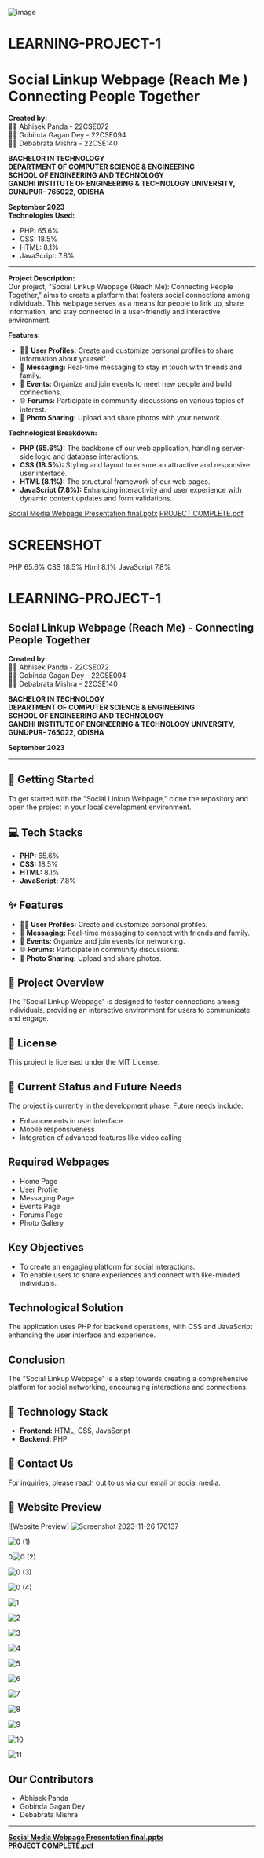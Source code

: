 ![image](https://github.com/abhisek2004/LEARNING-PROJECT-1/assets/117925314/c3fc0d2c-a7eb-45bb-847b-834d6d6ba917)
# LEARNING-PROJECT-1 
# Social Linkup Webpage (Reach Me ) Connecting People Together 

**Created by:**  
👨‍🎓 Abhisek Panda - 22CSE072  
👨‍🎓 Gobinda Gagan Dey - 22CSE094  
👨‍🎓 Debabrata Mishra - 22CSE140  

**BACHELOR IN TECHNOLOGY**  
**DEPARTMENT OF COMPUTER SCIENCE & ENGINEERING**  
**SCHOOL OF ENGINEERING AND TECHNOLOGY**  
**GANDHI INSTITUTE OF ENGINEERING & TECHNOLOGY UNIVERSITY, GUNUPUR- 765022, ODISHA**  

**September 2023**  
**Technologies Used:**  
- PHP: 65.6%  
- CSS: 18.5%  
- HTML: 8.1%  
- JavaScript: 7.8%  
---
**Project Description:**  
Our project, "Social Linkup Webpage (Reach Me): Connecting People Together," aims to create a platform that fosters social connections among individuals. This webpage serves as a means for people to link up, share information, and stay connected in a user-friendly and interactive environment.

**Features:**
- 🧑‍💻 **User Profiles:** Create and customize personal profiles to share information about yourself.
- 💬 **Messaging:** Real-time messaging to stay in touch with friends and family.
- 📅 **Events:** Organize and join events to meet new people and build connections.
- 🌐 **Forums:** Participate in community discussions on various topics of interest.
- 📸 **Photo Sharing:** Upload and share photos with your network.

**Technological Breakdown:**  
- **PHP (65.6%):** The backbone of our web application, handling server-side logic and database interactions.
- **CSS (18.5%):** Styling and layout to ensure an attractive and responsive user interface.
- **HTML (8.1%):** The structural framework of our web pages.
- **JavaScript (7.8%):** Enhancing interactivity and user experience with dynamic content updates and form validations.

[Social Media Webpage Presentation final.pptx](https://github.com/abhisek2004/LEARNING-PROJECT-1/files/13766872/Social.Media.Webpage.Presentation.final.pptx)
[PROJECT COMPLETE.pdf](https://github.com/abhisek2004/LEARNING-PROJECT-1/files/13766873/PROJECT.COMPLETE.pdf)

# SCREENSHOT


PHP
65.6%
CSS
18.5%
Html
8.1%
JavaScript
7.8%



# LEARNING-PROJECT-1 
## Social Linkup Webpage (Reach Me) - Connecting People Together

**Created by:**  
👨‍🎓 Abhisek Panda - 22CSE072  
👨‍🎓 Gobinda Gagan Dey - 22CSE094  
👨‍🎓 Debabrata Mishra - 22CSE140  

**BACHELOR IN TECHNOLOGY**  
**DEPARTMENT OF COMPUTER SCIENCE & ENGINEERING**  
**SCHOOL OF ENGINEERING AND TECHNOLOGY**  
**GANDHI INSTITUTE OF ENGINEERING & TECHNOLOGY UNIVERSITY, GUNUPUR- 765022, ODISHA**  

**September 2023**  

---

## 🚀 Getting Started
To get started with the "Social Linkup Webpage," clone the repository and open the project in your local development environment.

## 💻 Tech Stacks
- **PHP:** 65.6%  
- **CSS:** 18.5%  
- **HTML:** 8.1%  
- **JavaScript:** 7.8%  

## ✨ Features
- 🧑‍💻 **User Profiles:** Create and customize personal profiles.
- 💬 **Messaging:** Real-time messaging to connect with friends and family.
- 📅 **Events:** Organize and join events for networking.
- 🌐 **Forums:** Participate in community discussions.
- 📸 **Photo Sharing:** Upload and share photos.

## 🌈 Project Overview
The "Social Linkup Webpage" is designed to foster connections among individuals, providing an interactive environment for users to communicate and engage.

## 📜 License
This project is licensed under the MIT License.

## 🔄 Current Status and Future Needs
The project is currently in the development phase. Future needs include:
- Enhancements in user interface
- Mobile responsiveness
- Integration of advanced features like video calling

## Required Webpages
- Home Page
- User Profile
- Messaging Page
- Events Page
- Forums Page
- Photo Gallery

## Key Objectives
- To create an engaging platform for social interactions.
- To enable users to share experiences and connect with like-minded individuals.

## Technological Solution
The application uses PHP for backend operations, with CSS and JavaScript enhancing the user interface and experience.

## Conclusion
The "Social Linkup Webpage" is a step towards creating a comprehensive platform for social networking, encouraging interactions and connections.

## 🔧 Technology Stack
- **Frontend:** HTML, CSS, JavaScript  
- **Backend:** PHP  

## 🔗 Contact Us
For inquiries, please reach out to us via our email or social media.

## 📸 Website Preview
![Website Preview]
  ![Screenshot 2023-11-26 170137](https://github.com/abhisek2004/LEARNING-PROJECT-1/assets/117925314/d46487d3-9daf-4be3-9847-023e3fe67c81)

![0 (1)](https://github.com/abhisek2004/LEARNING-PROJECT-1/assets/117925314/b7066909-51e8-42d6-bf9e-28b78c2e8dbb)

0![0 (2)](https://github.com/abhisek2004/LEARNING-PROJECT-1/assets/117925314/2f113891-1c26-4766-90ac-0e8df77b097c)

![0 (3)](https://github.com/abhisek2004/LEARNING-PROJECT-1/assets/117925314/b8b4fccd-99a9-422b-82bf-3e442c60cf4a)

![0 (4)](https://github.com/abhisek2004/LEARNING-PROJECT-1/assets/117925314/f6813529-5e33-4fb7-9daa-0ca5a53ba899)

![1](https://github.com/abhisek2004/LEARNING-PROJECT-1/assets/117925314/69699c82-c3f7-49ea-bd62-3a3b9b730a30)

![2](https://github.com/abhisek2004/LEARNING-PROJECT-1/assets/117925314/b0f6b4f0-0902-45c7-b599-67f2eed50ae7)

![3](https://github.com/abhisek2004/LEARNING-PROJECT-1/assets/117925314/be98eaeb-4d25-4ada-9807-404346e9bf1d)

![4](https://github.com/abhisek2004/LEARNING-PROJECT-1/assets/117925314/33c40154-e36b-476f-87f0-d108f9c572d1)

![5](https://github.com/abhisek2004/LEARNING-PROJECT-1/assets/117925314/e3dbb9ec-7592-4d80-8e59-ef9cf66de066)

![6](https://github.com/abhisek2004/LEARNING-PROJECT-1/assets/117925314/7f31bb18-390d-4507-8295-aba4a2fb06b6)

![7](https://github.com/abhisek2004/LEARNING-PROJECT-1/assets/117925314/01ef8c93-bf68-4744-b333-66f8e4dcfb06)

![8](https://github.com/abhisek2004/LEARNING-PROJECT-1/assets/117925314/9e18f325-b11e-482e-ab78-92335c292810)

![9](https://github.com/abhisek2004/LEARNING-PROJECT-1/assets/117925314/c3259bad-f146-48a1-ae8c-d681d7967584)

![10](https://github.com/abhisek2004/LEARNING-PROJECT-1/assets/117925314/51839328-b59f-40dd-9c5f-43c0c3b737d2)

![11](https://github.com/abhisek2004/LEARNING-PROJECT-1/assets/117925314/298aac65-b9ec-4895-9b07-74462b6c04a1)


## Our Contributors
- Abhisek Panda
- Gobinda Gagan Dey
- Debabrata Mishra

---

**[Social Media Webpage Presentation final.pptx](https://github.com/abhisek2004/LEARNING-PROJECT-1/files/13766872/Social.Media.Webpage.Presentation.final.pptx)**  
**[PROJECT COMPLETE.pdf](https://github.com/abhisek2004/LEARNING-PROJECT-1/files/13766873/PROJECT.COMPLETE.pdf)**
